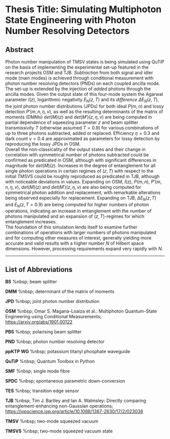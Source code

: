 # Thesis Title: Simulating Multiphoton State Engineering with Photon Number Resolving Detectors

## Abstract

Photon number manipulation of TMSV states is being simulated using QuTiP on the basis
of implementing the experimental set-up featured in the research projects OSM and
TJB. _Subtraction_ from both signal and idler mode (main modes) is achieved through
conditional measurement with photon number resolving detectors (PNDs) on each coupled
ancilla mode. The set-up is extended by the injection of _added_ photons through the
ancilla modes. Given the output state of this four-mode system the Agarwal parameter
$I(z)$, logarithmic negativity $E_{N}(z, T)$ and its _difference_ $\Delta E_{N}(z, T)$, the joint photon
number distributions (JPDs) for both ideal $P(m, n)$ and lossy detection $P'(m, n, \eta, \nu)$,
as well as the resulting determinants of the matrix of moments (DMMs) $det(M)(z)$ and
$det(M')(z, \eta, \nu)$ are being computed in partial dependence of squeezing parameter $z$ and
beam splitter transmissivity $T$ (otherwise assumed $T = 0.9$) for various combinations of
up to three photons subtracted, added or replaced. Efficiency $\eta = 0.3$ and dark count
$\nu = 0.4$ are approximated as parameters for lossy detection by reproducing the lossy JPDs
in OSM.<br>
Overall the non-classicality of the output states and their change in correlation with symmetrical
number of photons subtracted could be confirmed as predicated in OSM, although
with significant differences in magnitude for $det(M)(z)$. Increases in the degree of entanglement
for all single photon operations in certain regimes of $(z, T)$ with respect to the
initial TMSVS could be roughly reproduced as predicated in TJB, although with noticeable
deviations in values. Expanding on OSM, $I(z)$, $P(m, n)$, $P'(m, n, \eta, \nu)$, $det(M)(z)$
and $det(M')(z, \eta, \nu)$ are also being computed for symmetrical photon addition and replacement,
with remarkable alterations being observed especially for replacement. Expanding
on TJB, $\Delta E_{N}(z, T)$ and $E_{N}(z, T = 0.9)$ are being computed for higher numbers of photon
operations, indicating an increase in entanglement with the number of photons manipulated
and an expansion of $(z, T)$-regimes for which entanglement increases.<br>
The foundation of this simulation lends itself to examine further combinations of operations
with larger numbers of photons manipulated and for computing other measures of
interest, generally yielding more accurate and valid results with a higher number $N$ of
Hilbert space dimensions. However, processing requirements expand very rapidly with $N$.

---

## List of Abbreviations

__BS__ %nbsp; beam splitter

__DMM__ %nbsp; determinant of the matrix of moments

__JPD__ %nbsp; joint photon number distribution

__OSM__ %nbsp; Omar S. Magana-Loaiza et al.: Multiphoton Quantum-State Engineering using Conditional Measurements; https://arxiv.org/abs/1901.00122

__PBS__ %nbsp; polarising beam splitter

__PND__ %nbsp; photon number resolving detector

__ppKTP WG__ %nbsp; potassium titanyl phosphate waveguide

__QuTiP__ %nbsp; Quantum Toolbox in Python

__SMF__ %nbsp; single mode fibre

__SPDC__ %nbsp; spontaneous parametric down-conversion

__TES__ %nbsp; transition edge sensor

__TJB__ %nbsp; Tim J. Bartley and Ian A. Walmsley: Directly comparing entanglement-enhancing non-Gaussian operations; https://iopscience.iop.org/article/10.1088/1367-2630/17/2/023038

__TMSV__ %nbsp; two-mode squeezed vacuum

__TMSVS__ %nbsp; two-mode squeezed vacuum state
